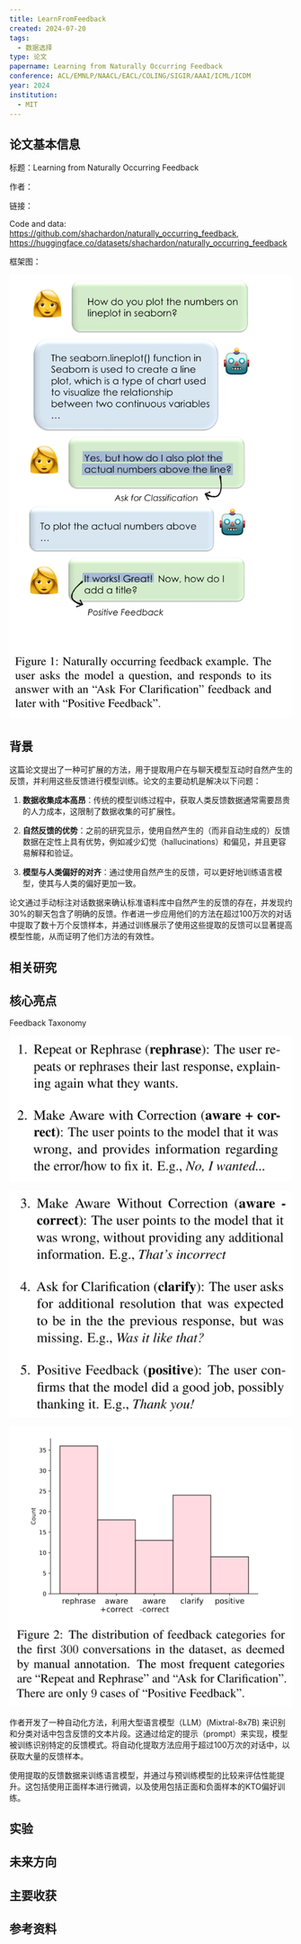 ```yaml
---
title: LearnFromFeedback
created: 2024-07-20
tags:
  - 数据选择
type: 论文
papername: Learning from Naturally Occurring Feedback
conference: ACL/EMNLP/NAACL/EACL/COLING/SIGIR/AAAI/ICML/ICDM
year: 2024
institution:
  - MIT
---
```


## 论文基本信息

标题：Learning from Naturally Occurring Feedback

作者：

链接：

Code and data: 
https://github.com/shachardon/naturally_occurring_feedback, 
https://huggingface.co/datasets/shachardon/naturally_occurring_feedback

框架图：

![](img/Pasted%20image%2020240720164212.png)

## 背景

这篇论文提出了一种可扩展的方法，用于提取用户在与聊天模型互动时自然产生的反馈，并利用这些反馈进行模型训练。论文的主要动机是解决以下问题：

1. **数据收集成本高昂**：传统的模型训练过程中，获取人类反馈数据通常需要昂贵的人力成本，这限制了数据收集的可扩展性。
    
2. **自然反馈的优势**：之前的研究显示，使用自然产生的（而非自动生成的）反馈数据在定性上具有优势，例如减少幻觉（hallucinations）和偏见，并且更容易解释和验证。
    
3. **模型与人类偏好的对齐**：通过使用自然产生的反馈，可以更好地训练语言模型，使其与人类的偏好更加一致。
    

论文通过手动标注对话数据来确认标准语料库中自然产生的反馈的存在，并发现约30%的聊天包含了明确的反馈。作者进一步应用他们的方法在超过100万次的对话中提取了数十万个反馈样本，并通过训练展示了使用这些提取的反馈可以显著提高模型性能，从而证明了他们方法的有效性。

## 相关研究




## 核心亮点
Feedback Taxonomy

![](img/Pasted%20image%2020240720165630.png)

![](img/Pasted%20image%2020240720165638.png)

![](img/Pasted%20image%2020240720165705.png)


作者开发了一种自动化方法，利用大型语言模型（LLM）(Mixtral-8x7B) 来识别和分类对话中包含反馈的文本片段。这通过给定的提示（prompt）来实现，模型被训练识别特定的反馈模式。将自动化提取方法应用于超过100万次的对话中，以获取大量的反馈样本。

使用提取的反馈数据来训练语言模型，并通过与预训练模型的比较来评估性能提升。这包括使用正面样本进行微调，以及使用包括正面和负面样本的KTO偏好训练。


## 实验




## 未来方向



## 主要收获


## 参考资料
